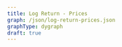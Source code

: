```yaml
---
title: Log Return - Prices
graph: /json/log-return-prices.json
graphType: dygraph
draft: true
---
```

